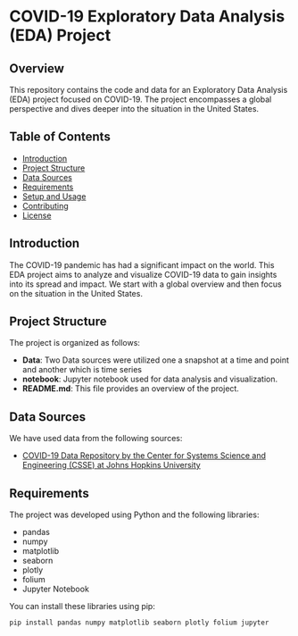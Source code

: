 # COVID-19 Exploratory Data Analysis (EDA) Project

## Overview

This repository contains the code and data for an Exploratory Data Analysis (EDA) project focused on COVID-19. The project encompasses a global perspective and dives deeper into the situation in the United States.

## Table of Contents

- [Introduction](#introduction)
- [Project Structure](#project-structure)
- [Data Sources](#data-sources)
- [Requirements](#requirements)
- [Setup and Usage](#setup-and-usage)
- [Contributing](#contributing)
- [License](#license)

## Introduction

The COVID-19 pandemic has had a significant impact on the world. This EDA project aims to analyze and visualize COVID-19 data to gain insights into its spread and impact. We start with a global overview and then focus on the situation in the United States.

## Project Structure

The project is organized as follows:

- **Data**: Two Data sources were utilized one a snapshot at a time and point and another which is time series
- **notebook**: Jupyter notebook used for data analysis and visualization.
- **README.md**: This file provides an overview of the project.

## Data Sources

We have used data from the following sources:

- [COVID-19 Data Repository by the Center for Systems Science and Engineering (CSSE) at Johns Hopkins University](https://github.com/CSSEGISandData/COVID-19)

## Requirements

The project was developed using Python and the following libraries:

- pandas
- numpy
- matplotlib
- seaborn
- plotly
- folium
- Jupyter Notebook

You can install these libraries using pip:

```bash
pip install pandas numpy matplotlib seaborn plotly folium jupyter

